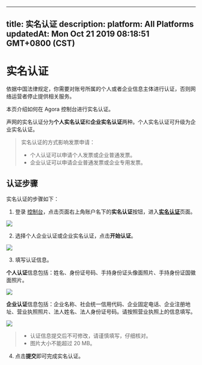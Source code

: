 
---
title: 实名认证
description: 
platform: All Platforms
updatedAt: Mon Oct 21 2019 08:18:51 GMT+0800 (CST)
---
# 实名认证
依据中国法律规定，你需要对账号所属的个人或者企业信息主体进行认证，否则网络运营者停止提供相关服务。

本页介绍如何在 Agora 控制台进行实名认证。

声网的实名认证分为**个人实名认证**和**企业实名认证**两种。个人实名认证可升级为企业实名认证。

> 实名认证的方式影响发票申请：
> - 个人认证可以申请个人发票或企业普通发票。
> - 企业认证可以申请企业普通发票或企业专用发票。

## 认证步骤
实名认证的步骤如下：

1. 登录 [控制台](https://dashboard.agora.io/)，点击页面右上角账户名下的**实名认证**按钮，进入[**实名认证**](https://dashboard.agora.io/authentication)页面。

![](https://web-cdn.agora.io/docs-files/1562659486803)

2. 选择个人企业认证或企业实名认证，点击**开始认证**。

![](https://web-cdn.agora.io/docs-files/1562659504618)

3. 填写认证信息。

**个人认证**信息包括：姓名、身份证号码、手持身份证头像面照片、手持身份证国徽面照片。

![](https://web-cdn.agora.io/docs-files/1562663596610)

**企业认证**信息包括：企业名称、社会统一信用代码、企业固定电话、企业注册地址、营业执照照片、法人姓名、法人身份证号码。请按照营业执照上的信息填写。
	
![](https://web-cdn.agora.io/docs-files/1562663612453)

> - 认证信息提交后不可修改，请谨慎填写，仔细核对。
> - 图片大小不能超过 20 MB。

4. 点击**提交**即可完成实名认证。
